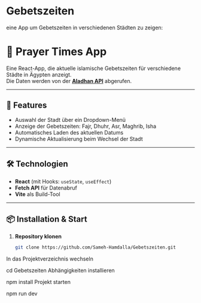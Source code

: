 # Gebetszeiten
eine App um Gebetszeiten in verschiedenen Städten zu zeigen:
# 🕌 Prayer Times App

Eine React-App, die aktuelle islamische Gebetszeiten für verschiedene Städte in Ägypten anzeigt.  
Die Daten werden von der **[Aladhan API](https://aladhan.com/prayer-times-api)** abgerufen.

---

## 🚀 Features
- Auswahl der Stadt über ein Dropdown-Menü
- Anzeige der Gebetszeiten: Fajr, Dhuhr, Asr, Maghrib, Isha
- Automatisches Laden des aktuellen Datums
- Dynamische Aktualisierung beim Wechsel der Stadt

---

## 🛠️ Technologien
- **React** (mit Hooks: `useState`, `useEffect`)
- **Fetch API** für Datenabruf
- **Vite** als Build-Tool

---

## 📦 Installation & Start

1. **Repository klonen**
   ```bash
   git clone https://github.com/Sameh-Hamdalla/Gebetszeiten.git
In das Projektverzeichnis wechseln


cd Gebetszeiten
Abhängigkeiten installieren

npm install
Projekt starten

npm run dev
